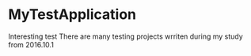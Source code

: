 # MyTestApplication
Interesting test
There are many testing projects wrriten during my study from 2016.10.1
